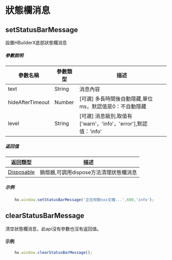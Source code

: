 # 狀態欄消息

## setStatusBarMessage

設置HBuilderX底部狀態欄消息

##### 參數說明

|參數名稱			|參數類型	|描述															|
|--					|--			|--																|
|text				|String		|消息內容														|
|hideAfterTimeout	|Number		|[可選] 多長時間後自動隱藏,單位ms，默認值是0：不自動隱藏		|
|level				|String		|[可選] 消息級別,取值有['warn'，'info'，'error'],默認值：'info'	|

##### 返回值

|返回類型					|描述									|
|--							|--										|
|[Disposable](/ExtensionDocs/Api/other/Disposable)	|銷燬器,可調用dispose方法清理狀態欄消息	|


##### 示例

``` javascript
    hx.window.setStatusBarMessage('正在校驗xxx文檔...',600,'info');
```


## clearStatusBarMessage

清空狀態欄消息，此api沒有參數也沒有返回值。

#### 示例
``` javascript
    hx.window.clearStatusBarMessage();
```